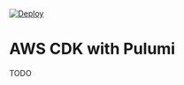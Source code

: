 [![Deploy](https://get.pulumi.com/new/button.svg)](https://app.pulumi.com/new)

# AWS CDK with Pulumi

TODO